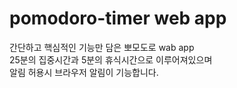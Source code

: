# pomodoro-timer web app

간단하고 핵심적인 기능만 담은 뽀모도로 wab app  
25분의 집중시간과 5분의 휴식시간으로 이루어져있으며  
알림 허용시 브라우저 알림이 기능합니다.
